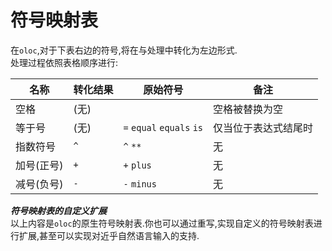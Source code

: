 # 符号映射表  

在`oloc`,对于下表右边的符号,将在与处理中转化为左边形式.  
处理过程依照表格顺序进行:  

| 名称     | 转化结果 | 原始符号                      | 备注         |
|--------|------|---------------------------|------------|
| 空格     | (无)  | ` `                       | 空格被替换为空    | 
| 等于号    | (无)  | `=` `equal` `equals` `is` | 仅当位于表达式结尾时 |
| 指数符号   | `^`  | `^` `**`                  | 无          |
| 加号(正号) | `+`  | `+` `plus`                | 无          |  
| 减号(负号) | `-`  | `-` `minus`               | 无          |

***符号映射表的自定义扩展***  
以上内容是`oloc`的原生符号映射表.你也可以通过重写,实现自定义的符号映射表进行扩展,甚至可以实现对近乎自然语言输入的支持.  
